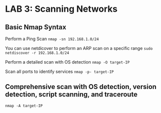 # LAB 3: Scanning Networks

<h2>Basic Nmap Syntax</h2>

Perform a Ping Scan `nmap -sn 192.168.1.0/24`

You can use netdicover to perform an ARP scan on a specific range `sudo netdiscover -r 192.168.1.0/24`

Perform a detailed scan with OS detection  `nmap -O target-IP`

Scan all ports to identify services  `nmap -p- target-IP`

<h2> Comprehensive scan with OS detection, version detection, script scanning, and traceroute </h2>

`nmap -A target-IP`

